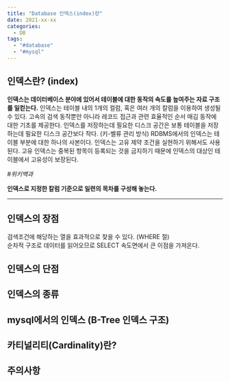 ```yaml
---
title: "Database 인덱스(index)란"
date: 2021-xx-xx
categories:
  - DB
tags:
  - "#database"
  - "#mysql"
---
```


## 인덱스란? (index)

**인덱스는 데이터베이스 분야에 있어서 테이블에 대한 동작의 속도를 높여주는 자료 구조를 일컫는다.** 인덱스는 테이블 내의 1개의 컬럼, 혹은 여러 개의 칼럼을 이용하여 생성될 수 있다. 고속의 검색 동작뿐만 아니라 레코드 접근과 관련 효율적인 순서 매김 동작에 대한 기초를 제공한다. 인덱스를 저장하는데 필요한 디스크 공간은 보통 테이블을 저장하는데 필요한 디스크 공간보다 작다. (키-벨류 관리 방식) RDBMS에서의 인덱스는 테이블 부분에 대한 하나의 사본이다. 인덱스는 고유 제약 조건을 실현하기 위해서도 사용된다. 고유 인덱스는 중복된 항목이 등록되는 것을 금지하기 때문에 인덱스의 대상인 테이블에서 고유성이 보장된다.  

#_위키백과_   

**인덱스로 지정한 칼럼 기준으로 일련의 목차를 구성해 놓는다.**

---
## 인덱스의 장점 
검색조건에 해당하는 열을 효과적으로 찾을 수 있다. (WHERE 절)    
순차적 구조로 데이터를 읽어오므로 SELECT 속도면에서 큰 이점을 가져온다. 

## 인덱스의 단점

## 인덱스의 종류

## mysql에서의 인덱스 (B-Tree 인덱스 구조)

## 카티널리티(Cardinality)란?

## 주의사항


